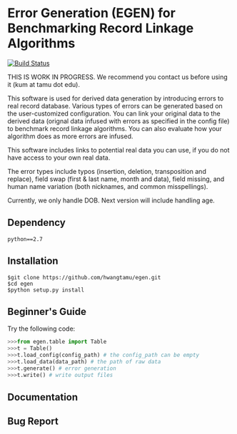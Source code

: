 # Error Generation (EGEN) for Benchmarking Record Linkage Algorithms 
[![Build Status](https://travis-ci.org/hwangtamu/EGS.svg?branch=master)](https://travis-ci.org/hwangtamu/EGS)

THIS IS WORK IN PROGRESS.
We recommend you contact us before using it (kum at tamu dot edu).

This software is used for derived data generation by introducing errors to real record database. Various types of errors can be generated based on the user-customized configuration. You can link your original data to the derived data (orignal data infused with errors as specified in the config file) to benchmark record linkage algorithms. You can also evaluate how your algorithm does as more errors are infused.

This software includes links to potential real data you can use, if you do not have access to your own real data.

The error types include typos (insertion, deletion, transposition and replace), field swap (first & last name, month and data), field missing, and human name variation (both nicknames, and common misspellings).

Currently, we only handle DOB. Next version will include handling age.

## Dependency
`python==2.7`
## Installation
```
$git clone https://github.com/hwangtamu/egen.git
$cd egen
$python setup.py install
```

## Beginner's Guide

Try the following code:
```python
>>>from egen.table import Table
>>>t = Table()
>>>t.load_config(config_path) # the config_path can be empty
>>>t.load_data(data_path) # the path of raw data
>>>t.generate() # error generation
>>>t.write() # write output files
```

## Documentation

## Bug Report
